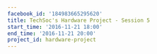 ```yaml
---
facebook_id: '184983665295620'
title: TechSoc's Hardware Project - Session 5
start_time: '2016-11-21 18:00'
end_time: '2016-11-21 20:00'
project_id: hardware-project
---
```


